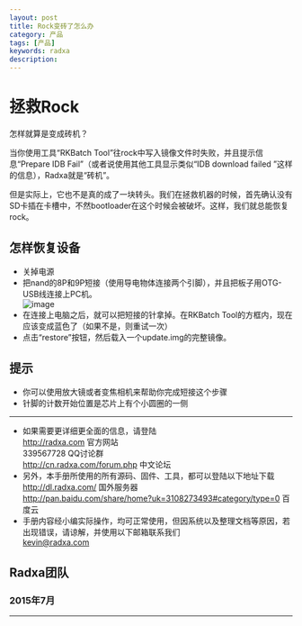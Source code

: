 ```yaml
---
layout: post
title: Rock变砖了怎么办
category: 产品
tags: [产品]
keywords: radxa
description: 
---
```


# 拯救Rock  

怎样就算是变成砖机？  

当你使用工具“RKBatch Tool”往rock中写入镜像文件时失败，并且提示信息“Prepare IDB Fail”（或者说使用其他工具显示类似“IDB download failed ”这样的信息），Radxa就是“砖机”。  

但是实际上，它也不是真的成了一块转头。我们在拯救机器的时候，首先确认没有SD卡插在卡槽中，不然bootloader在这个时候会被破坏。这样，我们就总能恢复rock。  

## 怎样恢复设备   

* 关掉电源  
* 把nand的8P和9P短接（使用导电物体连接两个引脚），并且把板子用OTG-USB线连接上PC机。  
![image](http://radxa.com/mw/images/e/ee/7w6fu.png)  
* 在连接上电脑之后，就可以把短接的针拿掉。在RKBatch Tool的方框内，现在应该变成蓝色了（如果不是，则重试一次）  
* 点击“restore”按钮，然后载入一个update.img的完整镜像。  

## 提示  

* 你可以使用放大镜或者变焦相机来帮助你完成短接这个步骤  
* 针脚的计数开始位置是芯片上有个小圆圈的一侧  


--------------------------------------------------------------------
* 如果需要更详细更全面的信息，请登陆  
	http://radxa.com  						官方网站  
	339567728         						QQ讨论群  
	http://cn.radxa.com/forum.php					中文论坛  
* 另外，本手册所使用的所有源码、固件、工具，都可以登陆以下地址下载  
	http://dl.radxa.com/                             	      国外服务器  
	http://pan.baidu.com/share/home?uk=3108273493#category/type=0	 百度云  
* 手册内容经小编实际操作，均可正常使用，但因系统以及整理文档等原因，若出现错误，请谅解，并使用以下邮箱联系我们  
	kevin@radxa.com  

## Radxa团队  

### 2015年7月  
--------------------------------------------------------------------
